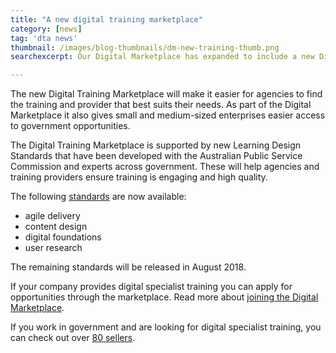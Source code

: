 ```yaml
---
title: "A new digital training marketplace"
category: [news]
tag: 'dta news'
thumbnail: /images/blog-thumbnails/dm-new-training-thumb.png
searchexcerpt: Our Digital Marketplace has expanded to include a new Digital Training Marketplace, helping agencies build the skills they need to drive digital transformation across government.

---
```

The new Digital Training Marketplace will make it easier for agencies to find the training and provider that best suits their needs. As part of the Digital Marketplace it also gives small and medium-sized enterprises easier access to government opportunities.

The Digital Training Marketplace is supported by new Learning Design Standards that have been developed with the Australian Public Service Commission and experts across government. These will help agencies and training providers ensure training is engaging and high quality.

The following [standards](https://govau.github.io/learning-design-standards/) are now available:

- agile delivery
- content design
- digital foundations
- user research

The remaining standards will be released in August 2018.

If your company provides digital specialist training you can apply for opportunities through the marketplace. Read more about [joining the Digital Marketplace](https://marketplace1.zendesk.com/hc/en-gb/categories/115001540368-Seller-guide-and-FAQs).

If you work in government and are looking for digital specialist training, you can check out over [80 sellers](https://marketplace.service.gov.au/search/sellers?role=Training,%20Learning%20and%20Development&sort_by=a-z&view=sellers&user_role=null).
